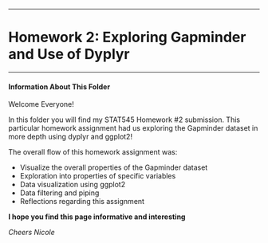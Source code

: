 ***
# Homework 2: Exploring Gapminder and Use of Dyplyr
***

#### Information About This Folder

Welcome Everyone!

In this folder you will find my STAT545 Homework #2 submission. This particular homework assignment had us exploring the Gapminder dataset in more depth using dyplyr and ggplot2!

The overall flow of this homework assignment was:

- Visualize the overall properties of the Gapminder dataset
- Exploration into properties of specific variables
- Data visualization using ggplot2
- Data filtering and piping
- Reflections regarding this assignment




**I hope you find this page informative and interesting**

*Cheers Nicole*
